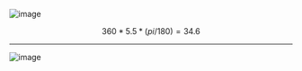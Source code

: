 ![image](https://github.com/user-attachments/assets/f8ab0a12-660e-492a-ae5f-df4f8914ae58)

$$360*5.5*(pi/180) = 34.6$$

***

![image](https://github.com/user-attachments/assets/54c2ecaf-7630-46ce-8531-463511eb9586)

